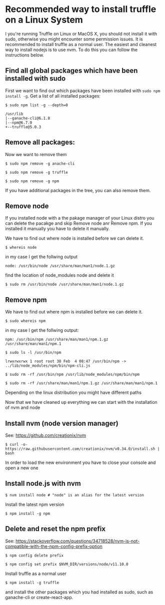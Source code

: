 # Recommended way to install truffle on a Linux System
I you're running Truffle on Linux or MacOS X, you should not install it with sudo, otherwise you might encounter some permission issues. It is recommended to install truffle as a normal user. The easiest and cleanest way to install nodejs is to use nvm. To do this you can follow the instructions below. 


## Find all global packages which have been installed with sudo
First we want to find out which packages have been installed with `sudo npm install -g`.
Get a list of all installed packages:

`$ sudo npm list -g --depth=0`

```
/usr/lib 
|--ganache-cli@6.1.8 
|--npm@6.7.0 
+--truffle@5.0.3
```

## Remove all packages:
Now we want to remove them

`$ sudo npm remove -g anache-cli`

`$ sudo npm remove -g truffle`

`$ sudo npm remove -g npm`


If you have additional packages in the tree, you can also remove them.


## Remove node
If you installed node with a the pakage manager of your Linux distro you can delete the pacakge and skip Remove node anr Remove npm. If you installed it manually you have to delete it manually.

We have to find out where node is installed before we can delete it.

`$ whereis node`

in my case I get the follwing output

`node: /usr/bin/node /usr/share/man/man1/node.1.gz`

find the location of node_modules node and delete it

`$ sudo rm /usr/bin/node /usr/share/man/man1/node.1.gz`


## Remove npm

We have to find out where npm is installed before we can delete it.

`$ sudo whereis npm`

in my case I get the follwing output:

`npm: /usr/bin/npm /usr/share/man/man1/npm.1.gz /usr/share/man/man1/npm.1`

`$ sudo ls -l /usr/bin/npm`

`lrwxrwxrwx 1 root root 38 Feb  4 08:47 /usr/bin/npm -> ../lib/node_modules/npm/bin/npm-cli.js`

`$ sudo rm -rf /usr/bin/npm /usr/lib/node_modules/npm/bin/npm`

`$ sudo rm -rf /usr/share/man/man1/npm.1.gz /usr/share/man/man1/npm.1`

Depending on the linux distribution you might have different paths

Now that we have cleaned up everything we can start with the installation of nvm and node


## Install nvm (node version manager)
See: https://github.com/creationix/nvm

`$ curl -o- https://raw.githubusercontent.com/creationix/nvm/v0.34.0/install.sh | bash`

In order to load the new environment you have to close your console and open a new one


## Install node.js with nvm

`$ nvm install node # "node" is an alias for the latest version`

Install the latest npm version

`$ npm install -g npm`


## Delete and reset the npm prefix
See: https://stackoverflow.com/questions/34718528/nvm-is-not-compatible-with-the-npm-config-prefix-option

`$ npm config delete prefix`

`$ npm config set prefix $NVM_DIR/versions/node/v11.10.0`

Install truffle as a normal user

`$ npm install -g truffle`

and install the other packages which you had installed as sudo, such as ganache-cli or create-react-app.
